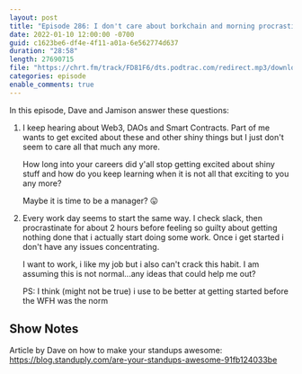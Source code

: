 ```yaml
---
layout: post
title: "Episode 286: I don't care about borkchain and morning procrastination?"
date: 2022-01-10 12:00:00 -0700
guid: c1623be6-df4e-4f11-a01a-6e562774d637
duration: "28:58"
length: 27690715
file: "https://chrt.fm/track/FD81F6/dts.podtrac.com/redirect.mp3/download.softskills.audio/sse-286.mp3"
categories: episode
enable_comments: true
---
```


In this episode, Dave and Jamison answer these questions:

1. I keep hearing about Web3, DAOs and Smart Contracts. Part of me wants to get excited about these and other shiny things but I just don't seem to care all that much any more.
   
   How long into your careers did y'all stop getting excited about shiny stuff and how do you keep learning when it is not all that exciting to you any more?
   
   Maybe it is time to be a manager? 😛

2. Every work day seems to start the same way. I check slack, then procrastinate for about 2 hours before feeling so guilty about getting nothing done that i actually start doing some work. Once i get started i don't have any issues concentrating.
   
   I want to work, i like my job but i also can't crack this habit. I am assuming this is not normal...any ideas that could help me out?
   
   PS: I think (might not be true) i use to be better at getting started before the WFH was the norm

## Show Notes
Article by Dave on how to make your standups awesome: https://blog.standuply.com/are-your-standups-awesome-91fb124033be
